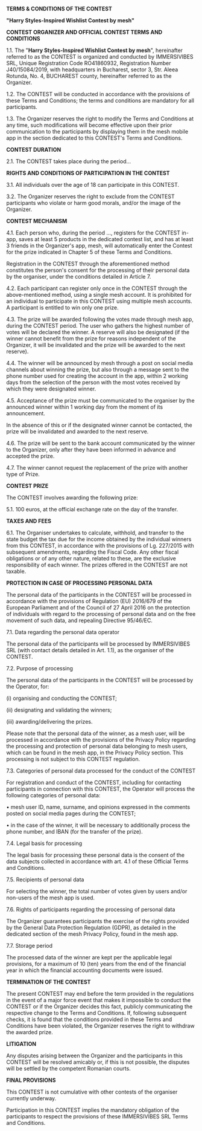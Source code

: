 **TERMS & CONDITIONS OF THE CONTEST**

**\"Harry Styles-Inspired Wishlist Contest by mesh\"**

**CONTEST ORGANIZER AND OFFICIAL CONTEST TERMS AND CONDITIONS**

1.1. The "**Harry Styles-Inspired Wishlist Contest by mesh**",
hereinafter referred to as the CONTEST is organized and conducted by
IMMERSIVIBES SRL, Unique Registration Code RO41860932, Registration
Number J40/15084/2019, with headquarters in Bucharest, sector 3, Str.
Aleea Rotunda, No. 4, BUCHAREST county, hereinafter referred to as the
Organizer.

1.2. The CONTEST will be conducted in accordance with the provisions of
these Terms and Conditions; the terms and conditions are mandatory for
all participants.

1.3. The Organizer reserves the right to modify the Terms and Conditions
at any time, such modifications will become effective upon their prior
communication to the participants by displaying them in the mesh mobile
app in the section dedicated to this CONTEST's Terms and Conditions.

**CONTEST DURATION**

2.1. The CONTEST takes place during the period...

**RIGHTS AND CONDITIONS OF PARTICIPATION IN THE CONTEST**

3.1. All individuals over the age of 18 can participate in this CONTEST.

3.2. The Organizer reserves the right to exclude from the CONTEST
participants who violate or harm good morals, and/or the image of the
Organizer.

**CONTEST MECHANISM**

4.1. Each person who, during the period ..., registers for the CONTEST
in-app, saves at least 5 products in the dedicated contest list, and has
at least 3 friends in the Organizer\'s app, mesh, will automatically
enter the Contest for the prize indicated in Chapter 5 of these Terms
and Conditions.

Registration in the CONTEST through the aforementioned method
constitutes the person\'s consent for the processing of their personal
data by the organiser, under the conditions detailed in Article 7.

4.2. Each participant can register only once in the CONTEST through the
above-mentioned method, using a single mesh account. It is prohibited
for an individual to participate in this CONTEST using multiple mesh
accounts. A participant is entitled to win only one prize.

4.3. The prize will be awarded following the votes made through mesh
app, during the CONTEST period. The user who gathers the highest number
of votes will be declared the winner. A reserve will also be designated
(if the winner cannot benefit from the prize for reasons independent of
the Organizer, it will be invalidated and the prize will be awarded to
the next reserve).

4.4. The winner will be announced by mesh through a post on social media
channels about winning the prize, but also through a message sent to the
phone number used for creating the account in the app, within 2 working
days from the selection of the person with the most votes received by
which they were designated winner.

4.5. Acceptance of the prize must be communicated to the organiser by
the announced winner within 1 working day from the moment of its
announcement.

In the absence of this or if the designated winner cannot be contacted,
the prize will be invalidated and awarded to the next reserve.

4.6. The prize will be sent to the bank account communicated by the
winner to the Organizer, only after they have been informed in advance
and accepted the prize.

4.7. The winner cannot request the replacement of the prize with another
type of Prize.

**CONTEST PRIZE**

The CONTEST involves awarding the following prize:

5.1. 100 euros, at the official exchange rate on the day of the
transfer.

**TAXES AND FEES**

6.1. The Organiser undertakes to calculate, withhold, and transfer to
the state budget the tax due for the income obtained by the individual
winners from this CONTEST, in accordance with the provisions of Lg.
227/2015 with subsequent amendments, regarding the Fiscal Code. Any
other fiscal obligations or of any other nature, related to these, are
the exclusive responsibility of each winner. The prizes offered in the
CONTEST are not taxable.

**PROTECTION IN CASE OF PROCESSING PERSONAL DATA**

The personal data of the participants in the CONTEST will be processed
in accordance with the provisions of Regulation (EU) 2016/679 of the
European Parliament and of the Council of 27 April 2016 on the
protection of individuals with regard to the processing of personal data
and on the free movement of such data, and repealing Directive 95/46/EC.

7.1. Data regarding the personal data operator

The personal data of the participants will be processed by IMMERSIVIBES
SRL (with contact details detailed in Art. 1.1), as the organiser of the
CONTEST.

7.2. Purpose of processing

The personal data of the participants in the CONTEST will be processed
by the Operator, for:

\(i\) organising and conducting the CONTEST;

\(ii\) designating and validating the winners;

\(iii\) awarding/delivering the prizes.

Please note that the personal data of the winner, as a mesh user, will
be processed in accordance with the provisions of the Privacy Policy
regarding the processing and protection of personal data belonging to
mesh users, which can be found in the mesh app, in the Privacy Policy
section. This processing is not subject to this CONTEST regulation.

7.3. Categories of personal data processed for the conduct of the
CONTEST

For registration and conduct of the CONTEST, including for contacting
participants in connection with this CONTEST, the Operator will process
the following categories of personal data:

• mesh user ID, name, surname, and opinions expressed in the comments
posted on social media pages during the CONTEST;

• in the case of the winner, it will be necessary to additionally
process the phone number, and IBAN (for the transfer of the prize).

7.4. Legal basis for processing

The legal basis for processing these personal data is the consent of the
data subjects collected in accordance with art. 4.1 of these Official
Terms and Conditions.

7.5. Recipients of personal data

For selecting the winner, the total number of votes given by users
and/or non-users of the mesh app is used.

7.6. Rights of participants regarding the processing of personal data

The Organizer guarantees participants the exercise of the rights
provided by the General Data Protection Regulation (GDPR), as detailed
in the dedicated section of the mesh Privacy Policy, found in the mesh
app.

7.7. Storage period

The processed data of the winner are kept per the applicable legal
provisions, for a maximum of 10 (ten) years from the end of the
financial year in which the financial accounting documents were issued.

**TERMINATION OF THE CONTEST**

The present CONTEST may end before the term provided in the regulations
in the event of a major force event that makes it impossible to conduct
the CONTEST or if the Organizer decides this fact, publicly
communicating the respective change to the Terms and Conditions. If,
following subsequent checks, it is found that the conditions provided in
these Terms and Conditions have been violated, the Organizer reserves
the right to withdraw the awarded prize.

**LITIGATION**

Any disputes arising between the Organizer and the participants in this
CONTEST will be resolved amicably or, if this is not possible, the
disputes will be settled by the competent Romanian courts.

**FINAL PROVISIONS**

This CONTEST is not cumulative with other contests of the organiser
currently underway.

Participation in this CONTEST implies the mandatory obligation of the
participants to respect the provisions of these IMMERSIVIBES SRL Terms
and Conditions.
